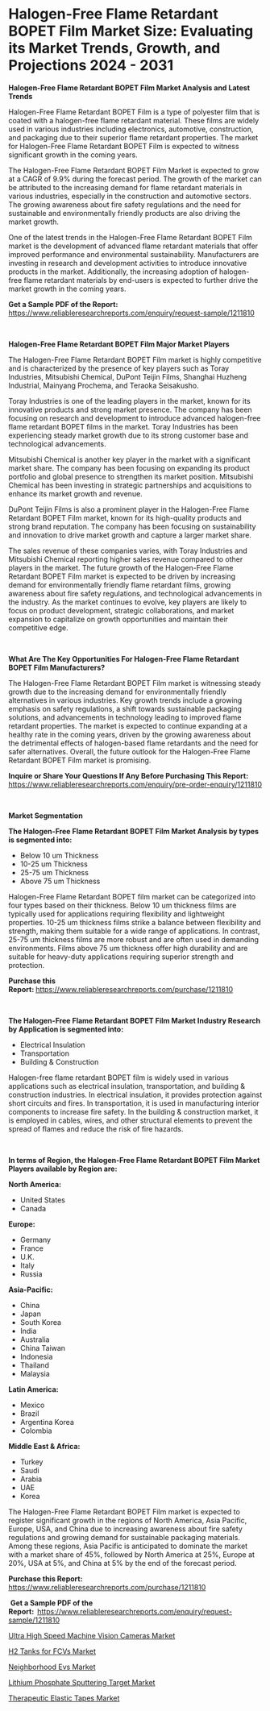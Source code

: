 <p><h1>Halogen-Free Flame Retardant BOPET Film Market Size: Evaluating its Market Trends, Growth, and Projections 2024 - 2031</h1></p><p><strong>Halogen-Free Flame Retardant BOPET Film Market Analysis and Latest Trends</strong></p>
<p><p>Halogen-Free Flame Retardant BOPET Film is a type of polyester film that is coated with a halogen-free flame retardant material. These films are widely used in various industries including electronics, automotive, construction, and packaging due to their superior flame retardant properties. The market for Halogen-Free Flame Retardant BOPET Film is expected to witness significant growth in the coming years.</p><p>The Halogen-Free Flame Retardant BOPET Film Market is expected to grow at a CAGR of 9.9% during the forecast period. The growth of the market can be attributed to the increasing demand for flame retardant materials in various industries, especially in the construction and automotive sectors. The growing awareness about fire safety regulations and the need for sustainable and environmentally friendly products are also driving the market growth.</p><p>One of the latest trends in the Halogen-Free Flame Retardant BOPET Film market is the development of advanced flame retardant materials that offer improved performance and environmental sustainability. Manufacturers are investing in research and development activities to introduce innovative products in the market. Additionally, the increasing adoption of halogen-free flame retardant materials by end-users is expected to further drive the market growth in the coming years.</p></p>
<p><strong>Get a Sample PDF of the Report:&nbsp;</strong> <a href="https://www.reliableresearchreports.com/enquiry/request-sample/1211810">https://www.reliableresearchreports.com/enquiry/request-sample/1211810</a></p>
<p>&nbsp;</p>
<p><strong>Halogen-Free Flame Retardant BOPET Film Major Market Players</strong></p>
<p><p>The Halogen-Free Flame Retardant BOPET Film market is highly competitive and is characterized by the presence of key players such as Toray Industries, Mitsubishi Chemical, DuPont Teijin Films, Shanghai Huzheng Industrial, Mainyang Prochema, and Teraoka Seisakusho.</p><p>Toray Industries is one of the leading players in the market, known for its innovative products and strong market presence. The company has been focusing on research and development to introduce advanced halogen-free flame retardant BOPET films in the market. Toray Industries has been experiencing steady market growth due to its strong customer base and technological advancements.</p><p>Mitsubishi Chemical is another key player in the market with a significant market share. The company has been focusing on expanding its product portfolio and global presence to strengthen its market position. Mitsubishi Chemical has been investing in strategic partnerships and acquisitions to enhance its market growth and revenue.</p><p>DuPont Teijin Films is also a prominent player in the Halogen-Free Flame Retardant BOPET Film market, known for its high-quality products and strong brand reputation. The company has been focusing on sustainability and innovation to drive market growth and capture a larger market share.</p><p>The sales revenue of these companies varies, with Toray Industries and Mitsubishi Chemical reporting higher sales revenue compared to other players in the market. The future growth of the Halogen-Free Flame Retardant BOPET Film market is expected to be driven by increasing demand for environmentally friendly flame retardant films, growing awareness about fire safety regulations, and technological advancements in the industry. As the market continues to evolve, key players are likely to focus on product development, strategic collaborations, and market expansion to capitalize on growth opportunities and maintain their competitive edge.</p></p>
<p>&nbsp;</p>
<p><strong>What Are The Key Opportunities For Halogen-Free Flame Retardant BOPET Film Manufacturers?</strong></p>
<p><p>The Halogen-Free Flame Retardant BOPET Film market is witnessing steady growth due to the increasing demand for environmentally friendly alternatives in various industries. Key growth trends include a growing emphasis on safety regulations, a shift towards sustainable packaging solutions, and advancements in technology leading to improved flame retardant properties. The market is expected to continue expanding at a healthy rate in the coming years, driven by the growing awareness about the detrimental effects of halogen-based flame retardants and the need for safer alternatives. Overall, the future outlook for the Halogen-Free Flame Retardant BOPET Film market is promising.</p></p>
<p><strong>Inquire or Share Your Questions If Any Before Purchasing This Report:</strong> <a href="https://www.reliableresearchreports.com/enquiry/pre-order-enquiry/1211810">https://www.reliableresearchreports.com/enquiry/pre-order-enquiry/1211810</a></p>
<p>&nbsp;</p>
<p><strong>Market Segmentation</strong></p>
<p><strong>The Halogen-Free Flame Retardant BOPET Film Market Analysis by types is segmented into:</strong></p>
<p><ul><li>Below 10 um Thickness</li><li>10-25 um Thickness</li><li>25-75 um Thickness</li><li>Above 75 um Thickness</li></ul></p>
<p><p>Halogen-Free Flame Retardant BOPET film market can be categorized into four types based on their thickness. Below 10 um thickness films are typically used for applications requiring flexibility and lightweight properties. 10-25 um thickness films strike a balance between flexibility and strength, making them suitable for a wide range of applications. In contrast, 25-75 um thickness films are more robust and are often used in demanding environments. Films above 75 um thickness offer high durability and are suitable for heavy-duty applications requiring superior strength and protection.</p></p>
<p><strong>Purchase this Report:&nbsp;</strong><a href="https://www.reliableresearchreports.com/purchase/1211810">https://www.reliableresearchreports.com/purchase/1211810</a></p>
<p>&nbsp;</p>
<p><strong>The Halogen-Free Flame Retardant BOPET Film Market Industry Research by Application is segmented into:</strong></p>
<p><ul><li>Electrical Insulation</li><li>Transportation</li><li>Building & Construction</li></ul></p>
<p><p>Halogen-free flame retardant BOPET film is widely used in various applications such as electrical insulation, transportation, and building & construction industries. In electrical insulation, it provides protection against short circuits and fires. In transportation, it is used in manufacturing interior components to increase fire safety. In the building & construction market, it is employed in cables, wires, and other structural elements to prevent the spread of flames and reduce the risk of fire hazards.</p></p>
<p>&nbsp;</p>
<p><strong>In terms of Region, the Halogen-Free Flame Retardant BOPET Film Market Players available by Region are:</strong></p>
<p>
    <p> <strong> North America: </strong>
        <ul>
            <li>United States</li>
            <li>Canada</li>
        </ul>
        </p> 
    <p> <strong> Europe: </strong>
        <ul>
            <li>Germany</li>
            <li>France</li>
            <li>U.K.</li>
            <li>Italy</li>
            <li>Russia</li>
        </ul>
        </p> 
    <p> <strong> Asia-Pacific: </strong>
        <ul>
            <li>China</li>
            <li>Japan</li>
            <li>South Korea</li>
            <li>India</li>
            <li>Australia</li>
            <li>China Taiwan</li>
            <li>Indonesia</li>
            <li>Thailand</li>
            <li>Malaysia</li>
        </ul>
        </p> 
    <p> <strong> Latin America: </strong>
        <ul>
            <li>Mexico</li>
            <li>Brazil</li>
            <li>Argentina Korea</li>
            <li>Colombia</li>
        </ul>
        </p> 
    <p> <strong> Middle East & Africa: </strong>
        <ul>
            <li>Turkey</li>
            <li>Saudi</li>
            <li>Arabia</li>
            <li>UAE</li>
            <li>Korea</li>
        </ul>
    </p>
    </p>
<p><p>The Halogen-Free Flame Retardant BOPET Film market is expected to register significant growth in the regions of North America, Asia Pacific, Europe, USA, and China due to increasing awareness about fire safety regulations and growing demand for sustainable packaging materials. Among these regions, Asia Pacific is anticipated to dominate the market with a market share of 45%, followed by North America at 25%, Europe at 20%, USA at 5%, and China at 5% by the end of the forecast period.</p></p>
<p><strong>Purchase this Report: </strong><a href="https://www.reliableresearchreports.com/purchase/1211810">https://www.reliableresearchreports.com/purchase/1211810</a></p>
<p>&nbsp;<strong>Get a Sample PDF of the Report:&nbsp;&nbsp;</strong><a href="https://www.reliableresearchreports.com/enquiry/request-sample/1211810">https://www.reliableresearchreports.com/enquiry/request-sample/1211810</a></p>
<p><strong></strong></p>
<p><p><a href="https://medium.com/@geoanderson1978/ultra-high-speed-machine-vision-cameras-market-analysis-and-sze-forecasted-for-period-from-2024-to-917481ef5940">Ultra High Speed Machine Vision Cameras Market</a></p><p><a href="https://medium.com/@geoanderson1978/analyzing-h2-tanks-for-fcvs-market-global-industry-perspective-and-forecast-2024-to-2031-940c18ebe9e4">H2 Tanks for FCVs Market</a></p><p><a href="https://medium.com/p/69fae5704021/edit">Neighborhood Evs Market</a></p><p><a href="https://medium.com/@nelsonhauck/lithium-phosphate-sputtering-target-market-competitive-analysis-market-trends-and-forecast-to-edac6888aa04">Lithium Phosphate Sputtering Target Market</a></p><p><a href="https://medium.com/@geoanderson1978/therapeutic-elastic-tapes-market-outlook-industry-overview-and-forecast-2024-to-2031-27b460eca492">Therapeutic Elastic Tapes Market</a></p></p>